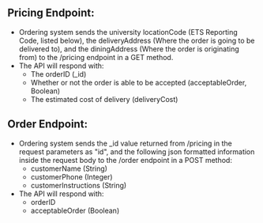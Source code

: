 ## Pricing Endpoint:
- Ordering system sends the university locationCode (ETS Reporting Code, listed below), the deliveryAddress (Where the order is going to be delivered to), and the diningAddress (Where the order is originating from) to the /pricing endpoint in a GET method.
- The API will respond with:
    - The orderID (_id)
    - Whether or not the order is able to be accepted (acceptableOrder, Boolean)
    - The estimated cost of delivery (deliveryCost)

## Order Endpoint:
- Ordering system sends the _id value returned from /pricing in the request parameters as "id", and the following json formatted information inside the request body to the /order endpoint in a POST method:
    - customerName (String)
    - customerPhone (Integer)
    - customerInstructions (String)
- The API will respond with:
    - orderID
    - acceptableOrder (Boolean)